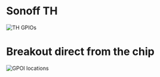 # Sonoff TH
<img alt="TH GPIOs" src="http://tinkerman.cat/wp-content/uploads/2016/10/20161004_220416_LABELSs.jpg"/><br/>

# Breakout direct from the chip
<img alt="GPOI locations" src="https://user-images.githubusercontent.com/30664452/32122885-6dddaf1c-bb62-11e7-977a-314b51aa7b6f.png"/><br/>

